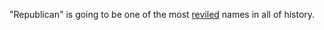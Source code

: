 "Republican" is going to be one of the most <a href="https://nymag.com/intelligencer/2020/04/mcconnell-calls-general-state-relief-blue-state-bailouts.html">reviled</a> names in all of history.
